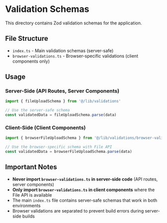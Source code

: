 # Validation Schemas

This directory contains Zod validation schemas for the application.

## File Structure

- `index.ts` - Main validation schemas (server-safe)
- `browser-validations.ts` - Browser-specific validations (client components only)

## Usage

### Server-Side (API Routes, Server Components)
```typescript
import { fileUploadSchema } from '@/lib/validations'

// Use the server-safe schema
const validatedData = fileUploadSchema.parse(data)
```

### Client-Side (Client Components)
```typescript
import { browserFileUploadSchema } from '@/lib/validations/browser-validations'

// Use the browser-specific schema with File API
const validatedData = browserFileUploadSchema.parse(data)
```

## Important Notes

- **Never import `browser-validations.ts` in server-side code** (API routes, server components)
- **Only import `browser-validations.ts` in client components** where the File API is available
- The main `index.ts` file contains server-safe schemas that work in both environments
- Browser validations are separated to prevent build errors during server-side builds
